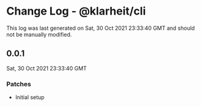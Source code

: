 # Change Log - @klarheit/cli

This log was last generated on Sat, 30 Oct 2021 23:33:40 GMT and should not be manually modified.

## 0.0.1
Sat, 30 Oct 2021 23:33:40 GMT

### Patches

- Initial setup

